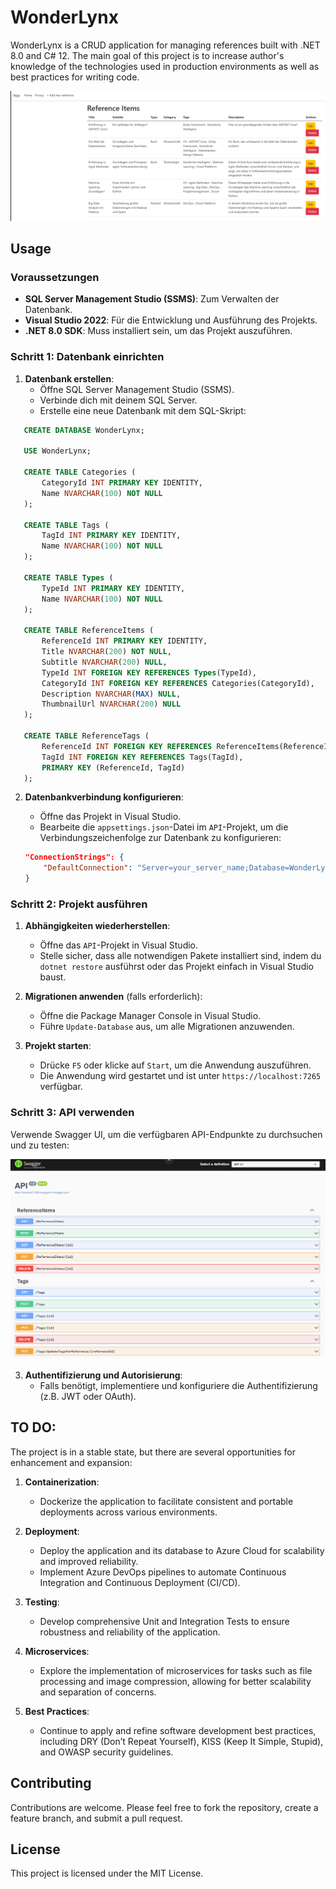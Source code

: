 # WonderLynx

WonderLynx is a CRUD application for managing references built with .NET 8.0 and C# 12. The main goal of this project is to increase author's knowledge of the technologies used in production environments as well as best practices for writing code. 

![Screenshot](Screenshots/screen.png)

## Usage

### Voraussetzungen

- **SQL Server Management Studio (SSMS)**: Zum Verwalten der Datenbank.
- **Visual Studio 2022**: Für die Entwicklung und Ausführung des Projekts.
- **.NET 8.0 SDK**: Muss installiert sein, um das Projekt auszuführen.

### Schritt 1: Datenbank einrichten

1. **Datenbank erstellen**:
   - Öffne SQL Server Management Studio (SSMS).
   - Verbinde dich mit deinem SQL Server.
   - Erstelle eine neue Datenbank mit dem SQL-Skript:
   
```sql
   CREATE DATABASE WonderLynx;

   USE WonderLynx;

   CREATE TABLE Categories (
       CategoryId INT PRIMARY KEY IDENTITY,
       Name NVARCHAR(100) NOT NULL
   );

   CREATE TABLE Tags (
       TagId INT PRIMARY KEY IDENTITY,
       Name NVARCHAR(100) NOT NULL
   );

   CREATE TABLE Types (
       TypeId INT PRIMARY KEY IDENTITY,
       Name NVARCHAR(100) NOT NULL
   );

   CREATE TABLE ReferenceItems (
       ReferenceId INT PRIMARY KEY IDENTITY,
       Title NVARCHAR(200) NOT NULL,
       Subtitle NVARCHAR(200) NULL,
       TypeId INT FOREIGN KEY REFERENCES Types(TypeId),
       CategoryId INT FOREIGN KEY REFERENCES Categories(CategoryId),
       Description NVARCHAR(MAX) NULL,
       ThumbnailUrl NVARCHAR(200) NULL
   );

   CREATE TABLE ReferenceTags (
       ReferenceId INT FOREIGN KEY REFERENCES ReferenceItems(ReferenceId),
       TagId INT FOREIGN KEY REFERENCES Tags(TagId),
       PRIMARY KEY (ReferenceId, TagId)
   );
```

2. **Datenbankverbindung konfigurieren**:
   - Öffne das Projekt in Visual Studio.
   - Bearbeite die `appsettings.json`-Datei im `API`-Projekt, um die Verbindungszeichenfolge zur Datenbank zu konfigurieren:

   ```json
   "ConnectionStrings": {
       "DefaultConnection": "Server=your_server_name;Database=WonderLynx;Trusted_Connection=True;"
   }
   ```

### Schritt 2: Projekt ausführen

1. **Abhängigkeiten wiederherstellen**:
   - Öffne das `API`-Projekt in Visual Studio.
   - Stelle sicher, dass alle notwendigen Pakete installiert sind, indem du `dotnet restore` ausführst oder das Projekt einfach in Visual Studio baust.

2. **Migrationen anwenden** (falls erforderlich):
   - Öffne die Package Manager Console in Visual Studio.
   - Führe `Update-Database` aus, um alle Migrationen anzuwenden.

3. **Projekt starten**:
   - Drücke `F5` oder klicke auf `Start`, um die Anwendung auszuführen.
   - Die Anwendung wird gestartet und ist unter `https://localhost:7265` verfügbar.

### Schritt 3: API verwenden

Verwende Swagger UI, um die verfügbaren API-Endpunkte zu durchsuchen und zu testen:

![Screenshot](Screenshots/swagger.png)

3. **Authentifizierung und Autorisierung**:
   - Falls benötigt, implementiere und konfiguriere die Authentifizierung (z.B. JWT oder OAuth).

## TO DO:

The project is in a stable state, but there are several opportunities for enhancement and expansion:

1. **Containerization**:
   - Dockerize the application to facilitate consistent and portable deployments across various environments.

2. **Deployment**:
   - Deploy the application and its database to Azure Cloud for scalability and improved reliability.
   - Implement Azure DevOps pipelines to automate Continuous Integration and Continuous Deployment (CI/CD).

3. **Testing**:
   - Develop comprehensive Unit and Integration Tests to ensure robustness and reliability of the application.

4. **Microservices**:
   - Explore the implementation of microservices for tasks such as file processing and image compression, allowing for better scalability and separation of concerns.

5. **Best Practices**:
   - Continue to apply and refine software development best practices, including DRY (Don’t Repeat Yourself), KISS (Keep It Simple, Stupid), and OWASP security guidelines.

## Contributing

Contributions are welcome. Please feel free to fork the repository, create a feature branch, and submit a pull request.

## License

This project is licensed under the MIT License.
